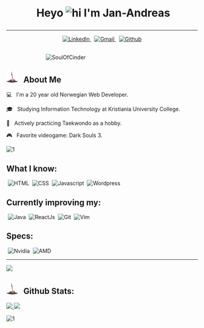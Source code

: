 # <p align="center">️ **Heyo <img src="https://user-images.githubusercontent.com/1303154/88677602-1635ba80-d120-11ea-84d8-d263ba5fc3c0.gif" width="28px" alt="hi"> I'm Jan-Andreas** </p>

---

<p align="center">
<a href="https://www.linkedin.com/in/janandreasrusnak/">
<img alt="LinkedIn" src="https://img.shields.io/badge/linkedin-%230077B5.svg?&style=for-the-badge&logo=linkedin&logoColor=white"/>
</a>
&nbsp;
<a href="mailto:janandreashorgenr@gmail.com">
<img alt="Gmail" src="https://img.shields.io/badge/gmail-D14836?&style=for-the-badge&logo=gmail&logoColor=white"/>
</a>
 &nbsp;
<a href="https://github.com/janandreashr">
<img alt="Github" src="https://img.shields.io/badge/github-%23100000.svg?&style=for-the-badge&logo=github&logoColor=white"/>
</a>
 </p>
</br>
<img align="right" alt="SoulOfCinder" width="400" src="https://giffiles.alphacoders.com/146/14623.gif">
</br>

## <img src="https://raw.githubusercontent.com/TanZng/TanZng/master/assets/bonefire.gif" width="30"> &nbsp; **About Me**

💻 &nbsp; I'm a 20 year old Norwegian Web Developer.

🎓 &nbsp; Studying Information Technology at Kristiania University College.

🥋 &nbsp; Actively practicing Taekwondo as a hobby.

🎮 &nbsp; Favorite videogame: Dark Souls 3.

![1](https://github-readme-stats.vercel.app/api/top-langs/?username=Naereen&theme=blue-green)

## **What I know:**

&nbsp;![HTML](https://img.shields.io/badge/html5%20-%23E34F26.svg?&style=for-the-badge&logo=html5&logoColor=white)
&nbsp;![CSS](https://img.shields.io/badge/css3%20-%231572B6.svg?&style=for-the-badge&logo=css3&logoColor=white)
&nbsp;![Javascript](https://img.shields.io/badge/javascript%20-%23323330.svg?&style=for-the-badge&logo=javascript&logoColor=%23F7DF1E)
&nbsp;![Wordpress](https://img.shields.io/badge/-WORDPRESS-blue?style=for-the-badge&logo=wordpress)

## **Currently improving my:**

&nbsp;![Java](https://img.shields.io/badge/java-%23ED8B00.svg?&style=for-the-badge&logo=java&logoColor=white)
&nbsp;![ReactJs](https://img.shields.io/badge/react%20-%2320232a.svg?&style=for-the-badge&logo=react&logoColor=%2361DAFB)
&nbsp;![Git](https://img.shields.io/badge/git%20-%23F05032.svg?&style=for-the-badge&logo=git&logoColor=white)
&nbsp;![Vim](https://img.shields.io/badge/-VIM-019733?style=for-the-badge&logo=vim)

## **Specs:**

&nbsp;![Nvidia](https://img.shields.io/badge/nvidia-rtx2070-%2376B900.svg?&style=for-the-badge&logo=nvidia&logoColor=white)
&nbsp;![AMD](https://img.shields.io/badge/amd-Ryzen%205%202600X-%23ED1C24.svg?&style=for-the-badge&logo=amd&logoColor=white)

<hr>
 
<img src="https://github-profile-trophy.vercel.app/?username=janandreashr&column=7&theme=dracula&margin-w=5&"/>

## <img src="https://raw.githubusercontent.com/TanZng/TanZng/master/assets/bonefire.gif" width="30"> &nbsp; **Github Stats:**

<a href="https://github.com/janandreashr">
<img width="440" src="https://github-readme-stats.vercel.app/api?username=janandreashr&show_icons=true&include_all_commits=true&theme=dracula&count_private=true">
</a>
<a href="https://github.com/janandreashr/github-readme-stats">
<img src="https://github-readme-stats.anuraghazra1.vercel.app/api/top-langs/?username=janandreashr&layout=compact&theme=dracula" />
</a>

![1](https://github-readme-stats.vercel.app/api/top-langs/?username=janandreashr&theme=blue-green)
